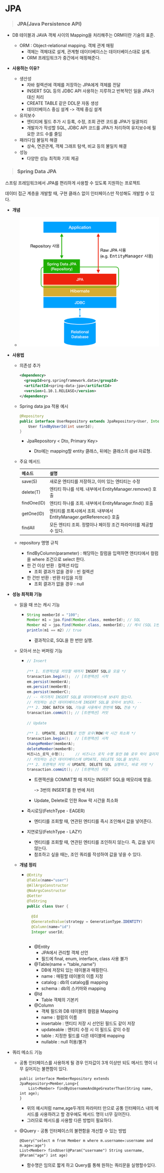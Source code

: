 # JPA

> ### JPA(Java Persistence API)

+ DB 테이블과 JAVA 객체 사이의 Mapping을 처리해주는 ORM이란 기술의 표준.

  + ORM : Object-relational mapping. 객체 관계 매핑
    + 객체는 객체대로 설계, 관계형 데이터베이스는 데이터베이스대로 설계.
    + ORM 프레임워크가 중간에서 매핑해준다.

  

+ **사용하는 이유?**

  + 생산성
    + 자바 컬렉션에 객체를 저장하는 JPA에게 객체를 전달
    + INSERT SQL 등의 JDBC API 사용하는 지루하고 반복적인 일을 JPA가 대신 처리
    + CREATE TABLE 같은 DDL문 자동 생성
    + 데이터베이스 중심 설계 -> 객체 중심 설계
  + 유지보수
    + 엔티티에 필드 추가 시 등록, 수정, 조회 관련 코드를 JPA가 일괄처리
    + 개발자가 작성할 SQL, JDBC API 코드를 JPA가 처리하여 유지보수에 필요한 코드 수를 줄임
  + 패러다임 불일치 해결
    + 상속, 연관관계, 객체 그래프 탐색, 비교 등의 불일치 해결
  + 성능
    + 다양한 성능 최적화 기회 제공



> ### Spring Data JPA

  스프링 프레임워크에서 JPA를 편리하게 사용할 수 있도록 지원하는 프로젝트

  데이터 접근 계층을 개발할 때, 구현 클래스 없이 인터페이스만 작성해도 개발할 수 있다.



+ **개념**
  + ![image-20200522021956794](img/image-20200522021956794.png)



+ **사용법**

  + 의존성 추가

    ```xml
    <dependency>
      <groupId>org.springframework.data</groupId>
      <artifactId>spring-data-jpa</artifactId>
      <version>1.10.1.RELEASE</version>
    </dependency>
    ```

  + Spring data jpa 적용 예시

    ```java
    @Repository
    public interface UserRepository extends JpaRepository<User, Integer>{
    	User findByUserId(int userId);
    }
    ```

    + JpaRepository < Dto, Primary Key>

      + Dto에는 mapping할 entity 클래스, 뒤에는 클래스의 @id 자료형.

      

  + 주요 메서드

    | 메소드      | 설명                                                         |
    | ----------- | ------------------------------------------------------------ |
    | save(S)     | 새로운 엔티티를 저장하고, 이미 있는 엔티티는 수정            |
    | delete(T)   | 엔티티 하나를 삭제. 내부에서 EntityManager.remove() 호출     |
    | findOne(ID) | 엔티티 하나를 조회. 내부에서 EntityManager.find() 호출       |
    | getOne(ID)  | 엔티티를 프록시에서 조회. 내부에서 EntityManager.getReference() 호출 |
    | findAll     | 모든 엔티티 조회. 정렬이나 페이징 조건 파라미터를 제공할 수 있다. |

  + repository 명명 규칙

    + findByColumn(parameter) : 해당하는 칼럼을 입력하면 엔티티에서 컬럼을 where 조건으로 select 한다.
    + 한 건 이상 반환 : 컬렉션 타입
      + 조회 결과가 없을 경우 : 빈 컬렉션
    + 한 건만 반환 : 반환 타입을 지정
      + 조회 결과가 없을 경우 : null

+ **성능 최적화 기능**

  + 읽을 때 쓰는 캐시 기능

    + ```java
      String memberId = "100"; 
      Member m1 = jpa.find(Member.class, memberId); // SQL 
      Member m2 = jpa.find(Member.class, memberId); // 캐시 (SQL 1번만 실행, m1을 가져옴)
      println(m1 == m2) // true
      
      ```

      + 결과적으로, SQL을 한 번만 실행.

      

  + 모아서 쓰는 버퍼링 기능

    + ```java
      // Insert
      
      /** 1. 트랜잭션을 커밋할 때까지 INSERT SQL을 모음 */
      transaction.begin();  // [트랜잭션] 시작
      em.persist(memberA); 
      em.persist(memberB); 
      em.persist(memberC); 
      // -- 여기까지 INSERT SQL을 데이터베이스에 보내지 않는다.
      // 커밋하는 순간 데이터베이스에 INSERT SQL을 모아서 보낸다. --
      /** 2. JDBC BATCH SQL 기능을 사용해서 한번에 SQL 전송 */
      transaction.commit(); // [트랜잭션] 커밋
      
      // Update
      
      /** 1. UPDATE, DELETE로 인한 로우(ROW)락 시간 최소화 */
      transaction.begin();  // [트랜잭션] 시작
      changeMember(memberA);  
      deleteMember(memberB);  
      비즈니스_로직_수행();     // 비즈니스 로직 수행 동안 DB 로우 락이 걸리지 않는다.    
      // 커밋하는 순간 데이터베이스에 UPDATE, DELETE SQL을 보낸다.
      /** 2. 트랜잭션 커밋 시 UPDATE, DELETE SQL 실행하고, 바로 커밋 */
      transaction.commit(); // [트랜잭션] 커밋
      
      
      ```

      + 트랜잭션을 COMMIT할 때 까지는 INSERT SQL을 메모리에 쌓음.

        -> 3번의 INSERT를 한 번에 처리

      + Update, Delete로 인한 Row 락 시간을 최소화

      

    + 즉시로딩(FetchType - EAGER)

      + 엔티티를 조회할 때, 연관된 엔티티를 즉시 조인해서 값을 넣어준다.

    + 지연로딩(FetchType - LAZY)

      + 엔티티를 조회할 때, 연관된 엔티티를 조인하지 않는다. 즉, 값을 넣지 않는다.
      + 참조하고 싶을 때는, 조인 쿼리를 작성하여 값을 넣을 수 있다.

    

     

  + **개념 정리**

    + ```java
      @Entity
      @Table(name="user")
      @AllArgsConstructor
      @NoArgsConstructor
      @Getter
      @ToString
      public class User {
      	
      	@Id
      	@GeneratedValue(strategy = GenerationType.IDENTITY)
      	@Column(name="id")
      	Integer userId;
      	
      ```

      + @Entity
        + JPA에서 관리할 객체 선언 
        + 필드에 final, enum, interface, class 사용 불가
      + @Table(name = "table_name")
        + DB에 저장되 있는 테이블과 매핑한다.
        + name : 매핑할 테이블의 이름 지정
        + catalog : db의 catalog를 mapping
        + schema : db의 스키마와 mapping
      + @Id
        + Table 객체의 기본키
      + @Column
        + 객체 필드와 DB 테이블의 컬럼을 Mapping
        + name : 컬럼의 이름
        + insertable : 엔티티 저장 시 선언된 필드도 같이 저장
        + updateable : 엔티티 수정 시 이 필드도 같이 수정
        + table : 지정한 필드를 다른 테이블에 mapping
        + nullable : null 허용/불가



* 쿼리 메소드 기능

  * 공통 인터페이스를 사용하게 될 경우 인자값이 3개 이상만 되도 메서드 명이 너무 길어지는 불편함이 있다.

    ```
    public interface MemberRepository extends JpaRepository<Member,Long>{
    	List<Member> findByUsernameAndAgeGreaterThan(String name, int age);
    }
    ```

    * 위의 예시처럼 name,age두개의 파라미터 만으로 공통 인터페이스 내의 메서드를 사용하려고 할 경우에도 메서드 명이 너무 길어진다.
    * 그러므로 메서드를 사용할 다른 방법이 필요하다.

    

  * @Query - 공통 인터페이스의 불편함을 개선할 수 있는 방법

    ```
    @Query("select m from Member m where m.username=:username and m.age=:age")
    List<Member> findUser(@Param("username") String username, @Param("age") int age)
    ```

    * 함수명은 임의로 짧게 하고 Query를 통해 원하는 쿼리문을 실행할수있다. 
